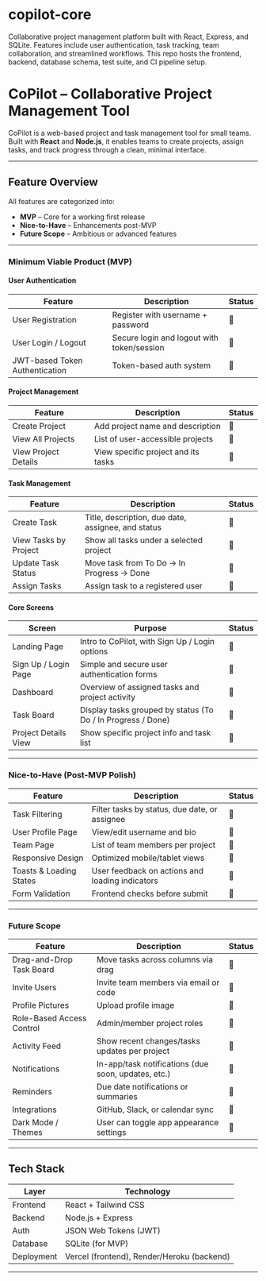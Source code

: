 # copilot-core
Collaborative project management platform built with React, Express, and SQLite. Features include user authentication, task tracking, team collaboration, and streamlined workflows. This repo hosts the frontend, backend, database schema, test suite, and CI pipeline setup.


# CoPilot – Collaborative Project Management Tool

CoPilot is a web-based project and task management tool for small teams. Built with **React** and **Node.js**, it enables teams to create projects, assign tasks, and track progress through a clean, minimal interface.

---

##  Feature Overview

All features are categorized into:

-  **MVP** – Core for a working first release
-  **Nice-to-Have** – Enhancements post-MVP
-  **Future Scope** – Ambitious or advanced features

---

### Minimum Viable Product (MVP)

#### User Authentication

| Feature                         | Description                                    | Status |
|----------------------------------|------------------------------------------------|--------|
| User Registration               | Register with username + password              | 🔲     |
| User Login / Logout             | Secure login and logout with token/session     | 🔲     |
| JWT-based Token Authentication  | Token-based auth system                        | 🔲     |

#### Project Management

| Feature                      | Description                              | Status |
|-----------------------------|------------------------------------------|--------|
| Create Project              | Add project name and description         | 🔲     |
| View All Projects           | List of user-accessible projects         | 🔲     |
| View Project Details        | View specific project and its tasks      | 🔲     |

#### Task Management

| Feature                          | Description                                                | Status |
|----------------------------------|------------------------------------------------------------|--------|
| Create Task                      | Title, description, due date, assignee, and status         | 🔲     |
| View Tasks by Project            | Show all tasks under a selected project                    | 🔲     |
| Update Task Status               | Move task from To Do → In Progress → Done                 | 🔲     |
| Assign Tasks                     | Assign task to a registered user                           | 🔲     |

#### Core Screens

| Screen               | Purpose                                                         | Status |
|----------------------|------------------------------------------------------------------|--------|
| Landing Page         | Intro to CoPilot, with Sign Up / Login options                  | 🔲     |
| Sign Up / Login Page | Simple and secure user authentication forms                     | 🔲     |
| Dashboard            | Overview of assigned tasks and project activity                 | 🔲     |
| Task Board           | Display tasks grouped by status (To Do / In Progress / Done)    | 🔲     |
| Project Details View | Show specific project info and task list                        | 🔲     |

---

### Nice-to-Have (Post-MVP Polish)

| Feature                          | Description                                           | Status |
|----------------------------------|-------------------------------------------------------|--------|
| Task Filtering                   | Filter tasks by status, due date, or assignee         | 🔲     |
| User Profile Page                | View/edit username and bio                            | 🔲     |
| Team Page                        | List of team members per project                      | 🔲     |
| Responsive Design                | Optimized mobile/tablet views                         | 🔲     |
| Toasts & Loading States          | User feedback on actions and loading indicators       | 🔲     |
| Form Validation                  | Frontend checks before submit                         | 🔲     |

---

### Future Scope

| Feature                          | Description                                               | Status |
|----------------------------------|-----------------------------------------------------------|--------|
| Drag-and-Drop Task Board         | Move tasks across columns via drag                        | 🔲     |
| Invite Users                     | Invite team members via email or code                     | 🔲     |
| Profile Pictures                 | Upload profile image                                      | 🔲     |
| Role-Based Access Control        | Admin/member project roles                                | 🔲     |
| Activity Feed                    | Show recent changes/tasks updates per project             | 🔲     |
| Notifications                    | In-app/task notifications (due soon, updates, etc.)       | 🔲     |
| Reminders                        | Due date notifications or summaries                       | 🔲     |
| Integrations                     | GitHub, Slack, or calendar sync                           | 🔲     |
| Dark Mode / Themes               | User can toggle app appearance settings                   | 🔲     |

---

## Tech Stack

| Layer       | Technology                |
|-------------|---------------------------|
| Frontend    | React + Tailwind CSS      |
| Backend     | Node.js + Express         |
| Auth        | JSON Web Tokens (JWT)     |
| Database    | SQLite (for MVP)          |
| Deployment  | Vercel (frontend), Render/Heroku (backend) |

---



